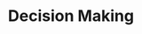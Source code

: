 ---
title: "Decision Making"
tagline: "..."
type: "role"
definitions:
    - title: "A thing"
      positive: "positive"
      negative: "negative"
    - title: "Another thing"
      positive: "positive"
      negative: "negative"
---